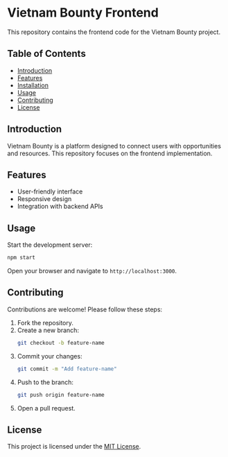 # Vietnam Bounty Frontend

This repository contains the frontend code for the Vietnam Bounty project.

## Table of Contents
- [Introduction](#introduction)
- [Features](#features)
- [Installation](#installation)
- [Usage](#usage)
- [Contributing](#contributing)
- [License](#license)

## Introduction
Vietnam Bounty is a platform designed to connect users with opportunities and resources. This repository focuses on the frontend implementation.

## Features
- User-friendly interface
- Responsive design
- Integration with backend APIs


## Usage
Start the development server:
```bash
npm start
```
Open your browser and navigate to `http://localhost:3000`.

## Contributing
Contributions are welcome! Please follow these steps:
1. Fork the repository.
2. Create a new branch:
    ```bash
    git checkout -b feature-name
    ```
3. Commit your changes:
    ```bash
    git commit -m "Add feature-name"
    ```
4. Push to the branch:
    ```bash
    git push origin feature-name
    ```
5. Open a pull request.

## License
This project is licensed under the [MIT License](LICENSE).